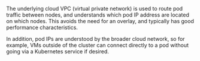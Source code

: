 The underlying cloud VPC (virtual private network) is used to route pod traffic between nodes, and understands which pod IP address are located on which nodes. This avoids the need for an overlay, and typically has good performance characteristics. 

In addition, pod IPs are understood by the broader cloud network, so for example, VMs outside of the cluster can connect directly to a pod without going via a Kubernetes service if desired.
